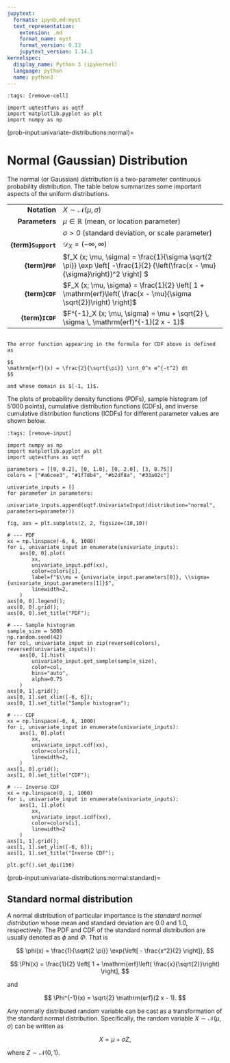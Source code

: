 ```yaml
---
jupytext:
  formats: ipynb,md:myst
  text_representation:
    extension: .md
    format_name: myst
    format_version: 0.13
    jupytext_version: 1.14.1
kernelspec:
  display_name: Python 3 (ipykernel)
  language: python
  name: python3
---
```


```{code-cell} ipython3
:tags: [remove-cell]

import uqtestfuns as uqtf
import matplotlib.pyplot as plt
import numpy as np
```

(prob-input:univariate-distributions:normal)=
# Normal (Gaussian) Distribution

The normal (or Gaussian) distribution is a two-parameter continuous probability
distribution.
The table below summarizes some important aspects of the uniform distributions.

|                      |                                                                                                                                  |
|---------------------:|----------------------------------------------------------------------------------------------------------------------------------|
|         **Notation** | $X \sim \mathcal{N}(\mu, \sigma)$                                                                                                |
|       **Parameters** | $\mu \in \mathbb{R}$ (mean, or location parameter)                                                                               |
|                      | $\sigma > 0$ (standard deviation, or scale parameter)                                                                            |
|  **{term}`Support`** | $\mathcal{D}_X = (-\infty, \infty)$                                                                                              |
|      **{term}`PDF`** | $f_X (x; \mu, \sigma) = \frac{1}{\sigma \sqrt{2 \pi}} \exp \left[ -\frac{1}{2} {\left(\frac{x - \mu}{\sigma}\right)}^2 \right] $ |
|      **{term}`CDF`** | $F_X (x; \mu, \sigma) = \frac{1}{2} \left[ 1 + \mathrm{erf}\left( \frac{x - \mu}{\sigma \sqrt{2}}\right) \right]$                |
|     **{term}`ICDF`** | $F^{-1}_X (x; \mu, \sigma) = \mu + \sqrt{2} \, \sigma \, \mathrm{erf}^{-1}(2 x - 1)$                                             |

```{admonition} error function ($\mathrm{erf}$)

The error function appearing in the formula for CDF above is defined as

$$
\mathrm{erf}(x) = \frac{2}{\sqrt{\pi}} \int_0^x e^{-t^2} dt
$$

and whose domain is $[-1, 1]$.
```

The plots of probability density functions (PDFs),
sample histogram (of $5'000$ points),
cumulative distribution functions (CDFs),
and inverse cumulative distribution functions (ICDFs) for different parameter
values are shown below.

```{code-cell} ipython3
:tags: [remove-input]

import numpy as np
import matplotlib.pyplot as plt
import uqtestfuns as uqtf

parameters = [[0, 0.2], [0, 1.0], [0, 2.0], [3, 0.75]]
colors = ["#a6cee3", "#1f78b4", "#b2df8a", "#33a02c"]

univariate_inputs = []
for parameter in parameters:
    univariate_inputs.append(uqtf.UnivariateInput(distribution="normal", parameters=parameter))

fig, axs = plt.subplots(2, 2, figsize=(10,10))

# --- PDF
xx = np.linspace(-6, 6, 1000)
for i, univariate_input in enumerate(univariate_inputs):
    axs[0, 0].plot(
        xx,
        univariate_input.pdf(xx),
        color=colors[i],
        label=f"$\\mu = {univariate_input.parameters[0]}, \\sigma={univariate_input.parameters[1]}$",
        linewidth=2,
    )
axs[0, 0].legend();
axs[0, 0].grid();
axs[0, 0].set_title("PDF");

# --- Sample histogram
sample_size = 5000
np.random.seed(42)
for col, univariate_input in zip(reversed(colors), reversed(univariate_inputs)):
    axs[0, 1].hist(
        univariate_input.get_sample(sample_size),
        color=col,
        bins="auto",
        alpha=0.75
    )
axs[0, 1].grid();
axs[0, 1].set_xlim([-6, 6]);
axs[0, 1].set_title("Sample histogram");

# --- CDF
xx = np.linspace(-6, 6, 1000)
for i, univariate_input in enumerate(univariate_inputs):
    axs[1, 0].plot(
        xx,
        univariate_input.cdf(xx),
        color=colors[i],
        linewidth=2,
    )
axs[1, 0].grid();
axs[1, 0].set_title("CDF");

# --- Inverse CDF
xx = np.linspace(0, 1, 1000)
for i, univariate_input in enumerate(univariate_inputs):
    axs[1, 1].plot(
        xx,
        univariate_input.icdf(xx),
        color=colors[i],
        linewidth=2
    )
axs[1, 1].grid();
axs[1, 1].set_ylim([-6, 6]);
axs[1, 1].set_title("Inverse CDF");

plt.gcf().set_dpi(150)
```

(prob-input:univariate-distributions:normal:standard)=
## Standard normal distribution

A normal distribution of particular importance is the _standard normal distribution_
whose mean and standard deviation are $0.0$ and $1.0$, respectively.
The PDF and CDF of the standard normal distribution are usually denoted as
$\phi$ and $\Phi$.
That is

$$
\phi(x) = \frac{1}{\sqrt{2 \pi}} \exp{\left[ - \frac{x^2}{2} \right]},
$$

$$
\Phi(x) = \frac{1}{2} \left[ 1 + \mathrm{erf}\left( \frac{x}{\sqrt{2}}\right) \right],
$$

and

$$
\Phi^{-1}(x) = \sqrt{2} \mathrm{erf}(2 x - 1).
$$


Any normally distributed random variable can be cast as a transformation
of the standard normal distribution.
Specifically,
the random variable $X \sim \mathcal{N}(\mu, \sigma)$ can be written as

$$
X = \mu + \sigma Z,
$$

where $Z \sim \mathcal{N}(0, 1)$.